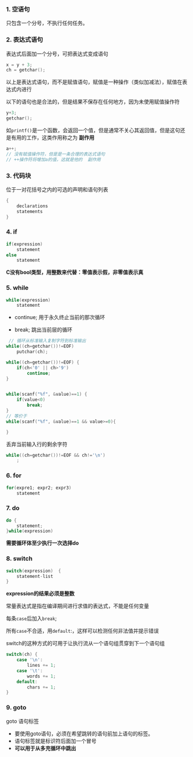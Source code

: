 ### **1. 空语句**

只包含一个分号，不执行任何任务。

### **2. 表达式语句**

表达式后面加一个分号，可把表达式变成语句

```C
x = y + 3; 
ch = getchar();
```

以上是表达式语句，而不是赋值语句，赋值是一种操作（类似加减法），赋值在表达式内进行

以下的语句也是合法的，但是结果不保存在任何地方，因为未使用赋值操作符

```C
y+3; 
getchar();
```

如`printf()`是一个函数，会返回一个值，但是通常不关心其返回值，但是这句还是有用的工作，这类作用称之为  **副作用**

```C
a++; 
// 没有赋值操作符，但是是一条合理的表达式语句 
// ++操作符将增加a的值，这就是他的  副作用
```



### **3. 代码块**

位于一对花括号之内的可选的声明和语句列表

```C
{    
    declarations    
	statements 
}
```



### **4. if**

```C
if(expression)    
    statement 
else   
    statement
```

**C没有bool类型，用整数来代替：零值表示假，非零值表示真**





### **5. while**

```C
while(expression)    
    statement
```

- continue; 用于永久终止当前的那次循环

- break; 跳出当前层的循环

```C
 // 循环从标准输入复制字符到标准输出 
while((ch=getchar())!=EOF)     
    putchar(ch);     

while((ch=getchar())!=EOF) {     
    if(ch<'0' || ch>'9')         
        continue; 
}         


while(scanf("%f", &value)==1) {     
    if(value<0)         
        break; 
} 
// 等价于 
while(scanf("%f", &value)==1 && value>=0){ 

}
```

丢弃当前输入行的剩余字符

```C
while((ch=getchar())!=EOF && ch!='\n')    
    ;
```



### **6. for**

```C
for(expre1; expr2; expr3)    
    statement
```



### **7. do**

```C
do {    
    statement; 
}while(expression)
```

**需要循环体至少执行一次选择do**

### **8. switch**

```C
switch(expression)  {    
	statement-list 
}
```

**expression的结果必须是整数**

常量表达式是指在编译期间进行求值的表达式，不能是任何变量

每条`case`后加入`break`;

所有`case`不合适，用`default`:，这样可以检测任何非法值并提示错误

switch的这种方式的可用于让执行流从一个语句组贯穿到下一个语句组

```C
switch(ch) {    
    case '\n':        
        lines += 1;    
    case '\t':        
        words += 1;    
    default:         
        chars += 1; 
}
```



### **9. goto**

goto 语句标签

- 要使用goto语句，必须在希望跳转的语句前加上语句的标签。
- 语句标签就是标识符后面加一个冒号
- **可以用于从多充循环中跳出**